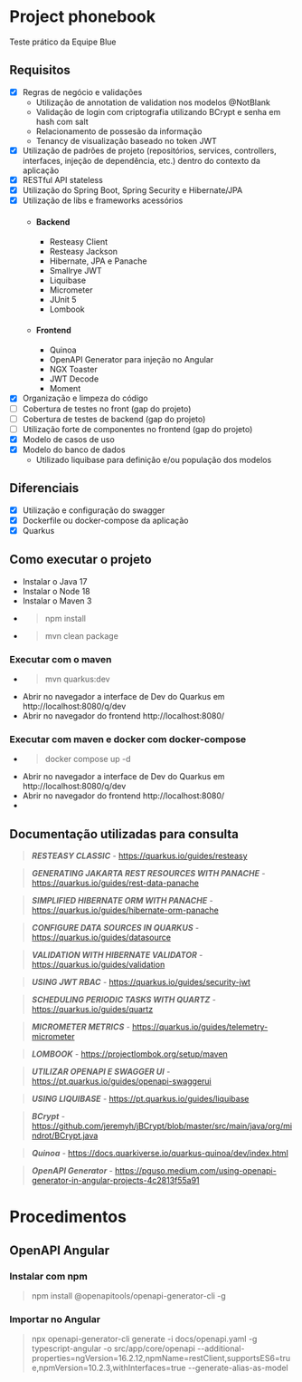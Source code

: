 # Project phonebook

Teste prático da Equipe Blue

## Requisitos

- [x] Regras de negócio e validações
  - Utilização de annotation de validation nos modelos @NotBlank
  - Validação de login com criptografia utilizando BCrypt e senha em hash com salt
  - Relacionamento de possesão da informação
  - Tenancy de visualização baseado no token JWT
- [x] Utilização de padrões de projeto (repositórios, services, controllers, interfaces, injeção de dependência, etc.) dentro do contexto da aplicação
- [x] RESTful API stateless
- [x] Utilização do Spring Boot, Spring Security e Hibernate/JPA
- [x] Utilização de libs e frameworks acessórios
  - #### Backend
    - Resteasy Client
    - Resteasy Jackson
    - Hibernate, JPA e Panache
    - Smallrye JWT
    - Liquibase
    - Micrometer
    - JUnit 5
    - Lombook
  - #### Frontend
    - Quinoa
    - OpenAPI Generator para injeção no Angular
    - NGX Toaster
    - JWT Decode
    - Moment
- [x] Organização e limpeza do código
- [ ] Cobertura de testes no front (gap do projeto)
- [ ] Cobertura de testes de backend (gap do projeto)
- [ ] Utilização forte de componentes no frontend (gap do projeto)
- [x] Modelo de casos de uso
- [x] Modelo do banco de dados
  - Utilizado liquibase para definição e/ou população dos modelos

## Diferenciais
- [x] Utilização e configuração do swagger
- [x] Dockerfile ou docker-compose da aplicação
- [x] Quarkus

## Como executar o projeto
- Instalar o Java 17
- Instalar o Node 18
- Instalar o Maven 3
- > npm install
- > mvn clean package

### Executar com o maven
- > mvn quarkus:dev
- Abrir no navegador a interface de Dev do Quarkus em http://localhost:8080/q/dev
- Abrir no navegador do frontend http://localhost:8080/

### Executar com maven e docker com docker-compose
- > docker compose up -d
- Abrir no navegador a interface de Dev do Quarkus em http://localhost:8080/q/dev
- Abrir no navegador do frontend http://localhost:8080/
- 
## Documentação utilizadas para consulta
> **_RESTEASY CLASSIC_** - https://quarkus.io/guides/resteasy

> **_GENERATING JAKARTA REST RESOURCES WITH PANACHE_** - https://quarkus.io/guides/rest-data-panache

> **_SIMPLIFIED HIBERNATE ORM WITH PANACHE_** - https://quarkus.io/guides/hibernate-orm-panache

> **_CONFIGURE DATA SOURCES IN QUARKUS_** - https://quarkus.io/guides/datasource

> **_VALIDATION WITH HIBERNATE VALIDATOR_** - https://quarkus.io/guides/validation

> **_USING JWT RBAC_** - https://quarkus.io/guides/security-jwt

> **_SCHEDULING PERIODIC TASKS WITH QUARTZ_** - https://quarkus.io/guides/quartz

> **_MICROMETER METRICS_** - https://quarkus.io/guides/telemetry-micrometer

> **_LOMBOOK_** - https://projectlombok.org/setup/maven

> **_UTILIZAR OPENAPI E SWAGGER UI_** - https://pt.quarkus.io/guides/openapi-swaggerui

> **_USING LIQUIBASE_** - https://pt.quarkus.io/guides/liquibase

> **_BCrypt_** - https://github.com/jeremyh/jBCrypt/blob/master/src/main/java/org/mindrot/BCrypt.java

> **_Quinoa_** - https://docs.quarkiverse.io/quarkus-quinoa/dev/index.html

> **_OpenAPI Generator_** - https://pguso.medium.com/using-openapi-generator-in-angular-projects-4c2813f55a91



# Procedimentos
## OpenAPI Angular
### Instalar com npm
> npm install @openapitools/openapi-generator-cli -g
### Importar no Angular
>  npx openapi-generator-cli generate -i docs/openapi.yaml -g typescript-angular -o src/app/core/openapi --additional-properties=ngVersion=16.2.12,npmName=restClient,supportsES6=true,npmVersion=10.2.3,withInterfaces=true  --generate-alias-as-model